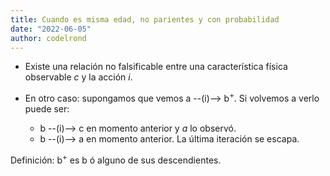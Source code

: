 ```yaml
---
title: Cuando es misma edad, no parientes y con probabilidad
date: "2022-06-05"
author: codelrond
---
```


- Existe una relación no falsificable entre una característica física observable _c_ y la acción _i_.

- En otro caso: supongamos que vemos a --(i)--> b<sup>+</sup>. Si volvemos a verlo puede ser:

    - b --(i)--> c en momento anterior y _a_ lo observó.
    - b --(i)--> a en momento anterior. La última iteración se escapa.

Definición: b<sup>+</sup> es b ó alguno de sus descendientes.
